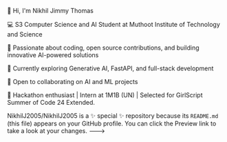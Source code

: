👋 Hi, I'm Nikhil Jimmy Thomas

💻 S3 Computer Science and AI Student at Muthoot Institute of Technology and Science

🌱 Passionate about coding, open source contributions, and building innovative AI-powered solutions

🔭 Currently exploring Generative AI, FastAPI, and full-stack development

🤝 Open to collaborating on AI and ML projects

🚀 Hackathon enthusiast | Intern at 1M1B (UN) | Selected for GirlScript Summer of Code 24 Extended.

NikhilJ2005/NikhilJ2005 is a ✨ special ✨ repository because its `README.md` (this file) appears on your GitHub profile.
You can click the Preview link to take a look at your changes.
--->

